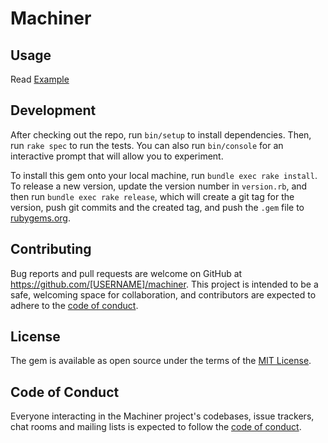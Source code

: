 # Machiner

## Usage

Read [Example](https://github.com/bombazook/machiner/blob/master/examples/boats.rb)

## Development

After checking out the repo, run `bin/setup` to install dependencies. Then, run `rake spec` to run the tests. You can also run `bin/console` for an interactive prompt that will allow you to experiment.

To install this gem onto your local machine, run `bundle exec rake install`. To release a new version, update the version number in `version.rb`, and then run `bundle exec rake release`, which will create a git tag for the version, push git commits and the created tag, and push the `.gem` file to [rubygems.org](https://rubygems.org).

## Contributing

Bug reports and pull requests are welcome on GitHub at https://github.com/[USERNAME]/machiner. This project is intended to be a safe, welcoming space for collaboration, and contributors are expected to adhere to the [code of conduct](https://github.com/[USERNAME]/machiner/blob/master/CODE_OF_CONDUCT.md).

## License

The gem is available as open source under the terms of the [MIT License](https://opensource.org/licenses/MIT).

## Code of Conduct

Everyone interacting in the Machiner project's codebases, issue trackers, chat rooms and mailing lists is expected to follow the [code of conduct](https://github.com/[USERNAME]/machiner/blob/master/CODE_OF_CONDUCT.md).
